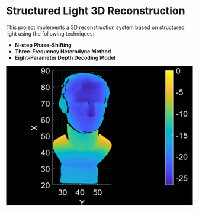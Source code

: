# Structured Light 3D Reconstruction

This project implements a 3D reconstruction system based on structured light using the following techniques:

- **N-step Phase-Shifting**  
- **Three-Frequency Heterodyne Method**  
- **Eight-Parameter Depth Decoding Model**

![System Workflow](img.png)
